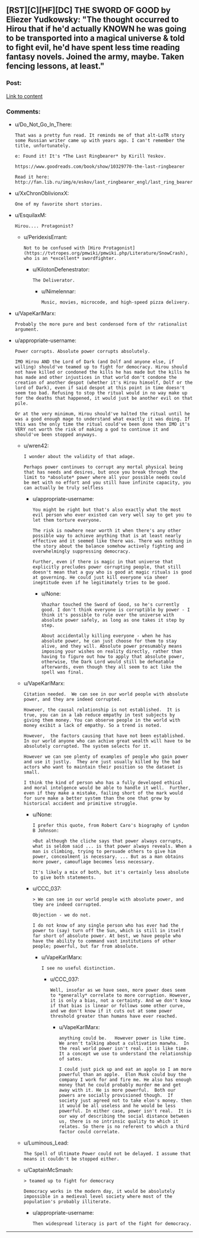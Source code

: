 ## [RST][C][HF][DC] THE SWORD OF GOOD by Eliezer Yudkowsky: "The thought occurred to Hirou that if he'd actually KNOWN he was going to be transported into a magical universe & told to fight evil, he'd have spent less time reading fantasy novels. Joined the army, maybe. Taken fencing lessons, at least."

### Post:

[Link to content](http://web.archive.org/web/20090907010946/http://lesswrong.com/lw/169/the_sword_of_good/)

### Comments:

- u/Do_Not_Go_In_There:
  ```
  That was a pretty fun read. It reminds me of that alt-LoTR story some Russian writer came up with years ago. I can't remember the title, unfortunately.

  e: Found it! It's *The Last Ringbearer* by Kirill Yeskov.

  https://www.goodreads.com/book/show/10329770-the-last-ringbearer

  Read it here: http://fan.lib.ru/img/e/eskov/last_ringbearer_engl/last_ring_bearer.pdf
  ```

- u/XxChronOblivionxX:
  ```
  One of my favorite short stories.
  ```

- u/EsquilaxM:
  ```
  Hirou.... Protagonist?
  ```

  - u/PeridexisErrant:
    ```
    Not to be confused with [Hiro Protagonist](https://tvtropes.org/pmwiki/pmwiki.php/Literature/SnowCrash), who is an *excellent* swordfighter.
    ```

    - u/KilotonDefenestrator:
      ```
      The Deliverator.
      ```

      - u/Nimelennar:
        ```
        Music, movies, microcode, and high-speed pizza delivery.
        ```

- u/VapeKarlMarx:
  ```
  Probably the more pure and best condensed form of thr rationalist argument.
  ```

- u/appropriate-username:
  ```
  Power corrupts. Absolute power corrupts absolutely. 

  IMO Hirou AND the Lord of Dark (and Dolf and anyone else, if willing) should've teamed up to fight for democracy. Hirou should not have killed or condoned the kills he has made but the kills he has made and other injustices in that world don't condone the creation of another despot (whether it's Hirou himself, Dolf or the lord of Dark), even if said despot at this point in time doesn't seem too bad. Refusing to stop the ritual would in no way make up for the deaths that happened, it would just be another evil on that pile.

  Or at the very minimum, Hirou should've halted the ritual until he was a good enough mage to understand what exactly it was doing. If this was the only time the ritual could've been done then IMO it's VERY not worth the risk of making a god to continue it and should've been stopped anyways.
  ```

  - u/wren42:
    ```
    I wonder about the validity of that adage.

    Perhaps power continues to corrupt any mortal physical being that has needs and desires, but once you break through the limit to *absolute* power where all your possible needs could be met with no effort and you still have infinite capacity, you can actually be truly selfless
    ```

    - u/appropriate-username:
      ```
      You might be right but that's also exactly what the most evil person who ever existed can very well say to get you to let them torture everyone. 

      The risk is nowhere near worth it when there's any other possible way to achieve anything that is at least nearly effective and it seemed like there was. There was nothing in the story about the balance somehow actively fighting and overwhelmingly suppressing democracy.

      Further, even if there is magic in that universe that explicitly precludes power corrupting people, that still doesn't mean that a guy who is good at magic rituals is good at governing. He could just kill everyone via sheer ineptitude even if he legitimately tries to be good.
      ```

      - u/None:
        ```
        Vhazhar touched the Sword of Good, so he's currently good. I don't think everyone is corruptible by power - I think it's possible to rule over the universe with absolute power safely, as long as one takes it step by step.

        About accidentally killing everyone - when he has absolute power, he can just choose for them to stay alive, and they will. Absolute power presumably means imposing your wishes on reality directly, rather than having to figure out how to apply that absolute power, otherwise, the Dark Lord would still be defeatable afterwards, even though they all seem to act like the spell was final.
        ```

  - u/VapeKarlMarx:
    ```
    Citation needed.  We can see in our world people with absolute power, and they are indeed corrupted.  

    However, the causal relationship is not established.  It is true, you can in a lab reduce empathy in test subjects by giving them money. You can observe people in the world with money exibit a lack of empathy. So a trend is noted.

    However,  the factors causing that have not been established.  In our world anyone who can achive great wealth will have to be absolutely corrupted. The system selects for it.

    However we can see plenty of examples of people who gain power and use it justly.  They are just usually killed by the bad actors who want to maintain their position so the dataset is small.

    I think the kind of person who has a fully developed ethical and moral intelgence would be able to handle it well.  Further, even if they make a mistake, failing short of the mark would for sure make a better system than the one that grew by historical accident and primitive struggle.
    ```

    - u/None:
      ```
      I prefer this quote, from Robert Caro's biography of Lyndon B Johnson:

      >But although the cliche says that power always corrupts, what is seldom said ... is that power always reveals. When a man is climbing, trying to persuade others to give him power, concealment is necessary. ... But as a man obtains more power, camouflage becomes less necessary.

      It's likely a mix of both, but it's certainly less absolute to give both statements.
      ```

    - u/CCC_037:
      ```
      > We can see in our world people with absolute power, and tbey are indeed corrupted. 

      Objection - we do not.

      I do not know of any single person who has ever had the power to (say) turn off the Sun, which is still in itself far short of absolute power. At best, we have people who have the ability to command vast institutions of other people; powerful, but far from absolute.
      ```

      - u/VapeKarlMarx:
        ```
        I see no useful distinction.
        ```

        - u/CCC_037:
          ```
          Well, insofar as we have seen, more power does seem to *generally* correlate to more corruption. However, it is only a bias, not a certainty. And we don't know if that bias is linear or follows some other curve, and we don't know if it cuts out at some power threshold greater than humans have ever reached.
          ```

          - u/VapeKarlMarx:
            ```
            anything could be.   However power is like time.  We aren't talking about a cultivation manwha.  In the real world power isn't real. it is like time. It a concept we use to understand the relationship of sates.

            I could just pick up and eat an apple so I am more powerful than an apple.  Elon Musk could buy the company I work for and fire me. He also has enough money that he could probably murder me and get away with it. He is more powerful.  Both our powers are socially provisioned though.  If society just agreed not to take elon's money. then it would be all useless and he would be less powerful. In either case, power isn't real.  It is our way of describing the social distance between us, there is no intrinsic quality to which it relates. So there is no referent to which a third factor could correlate.
            ```

  - u/Luminous_Lead:
    ```
    The Spell of Ultimate Power could not be delayed. I assume that means it couldn't be stopped either.
    ```

  - u/CaptainMcSmash:
    ```
    > teamed up to fight for democracy

    Democracy works in the modern day, it would be absolutely impossible in a medieval level society where most of the population's probably illiterate.
    ```

    - u/appropriate-username:
      ```
      Then widespread literacy is part of the fight for democracy.
      ```

---

